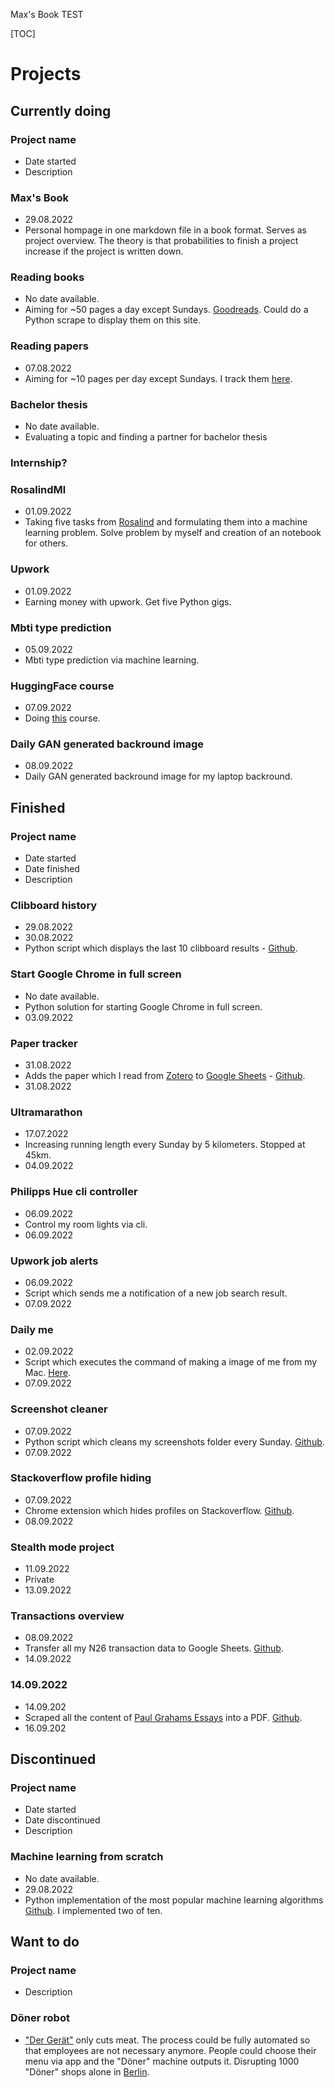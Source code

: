 Max's Book TEST

[TOC]

# Projects
## Currently doing
### Project name 
- Date started
- Description

### Max's Book
- 29.08.2022
- Personal hompage in one markdown file in a book format. Serves as project overview. The theory is that probabilities to finish a project increase if the project is written down.

### Reading books
- No date available.
- Aiming for ~50 pages a day except Sundays. [Goodreads](https://www.goodreads.com/review/list/118878574?ref=nav_mybooks). Could do a Python scrape to display them on this site.

### Reading papers
- 07.08.2022
- Aiming for ~10 pages per day except Sundays. I track them [here](https://docs.google.com/spreadsheets/d/1noxRUYLUErYRgLNqh8eCceh41bSaRSQXW-Pz3WBKUL8/edit?usp=sharing]).

### Bachelor thesis
- No date available.
- Evaluating a topic and finding a partner for bachelor thesis 

### Internship?

### RosalindMl
- 01.09.2022
- Taking five tasks from [Rosalind](https://rosalind.info/about/) and formulating them into a machine learning problem. Solve problem by myself and creation of an notebook for others.

### Upwork
- 01.09.2022
- Earning money with upwork. Get five Python gigs.

### Mbti type prediction
- 05.09.2022
- Mbti type prediction via machine learning. 

### HuggingFace course 
- 07.09.2022 
- Doing [this](https://huggingface.co/course/chapter1/1) course.

### Daily GAN generated backround image
- 08.09.2022
- Daily GAN generated backround image for my laptop backround.

## Finished

### Project name 
- Date started
- Date finished
- Description

### Clibboard history
- 29.08.2022
- 30.08.2022
- Python script which displays the last 10 clibboard results - [Github](https://github.com/yachty66/PythonWorkflowScripts/tree/main/ClipboardHistory).

### Start Google Chrome in full screen
- No date available.
- Python solution for starting Google Chrome in full screen.
- 03.09.2022

### Paper tracker
- 31.08.2022
- Adds the paper which I read from [Zotero](https://www.zotero.org/) to [Google Sheets](https://docs.google.com/spreadsheets/d/1noxRUYLUErYRgLNqh8eCceh41bSaRSQXW-Pz3WBKUL8/edit#gid=0) - [Github](https://github.com/yachty66/MaxBook/blob/main/getPapers.py).
- 31.08.2022

### Ultramarathon
- 17.07.2022
- Increasing running length every Sunday by 5 kilometers. Stopped at 45km.
- 04.09.2022

### Philipps Hue cli controller
- 06.09.2022 
- Control my room lights via cli.
- 06.09.2022

### Upwork job alerts
- 06.09.2022
- Script which sends me a notification of a new job search result.
- 07.09.2022

### Daily me
- 02.09.2022
- Script which executes the command of making a image of me from my Mac. [Here](DailyMe/dailyMe.html).
- 07.09.2022

### Screenshot cleaner
- 07.09.2022
- Python script which cleans my screenshots folder every Sunday. [Github](https://github.com/yachty66/PythonWorkflowScripts/tree/main/deleteScreenshots).
- 07.09.2022

### Stackoverflow profile hiding
- 07.09.2022
- Chrome extension which hides profiles on Stackoverflow. [Github](https://github.com/yachty66/StackoverflowProfileHiding).
- 08.09.2022

### Stealth mode project
- 11.09.2022
- Private
- 13.09.2022

### Transactions overview
- 08.09.2022
- Transfer all my N26 transaction data to Google Sheets. [Github](https://github.com/yachty66/TransactionsOverview).
- 14.09.2022

### 14.09.2022
- 14.09.202
- Scraped all the content of [Paul Grahams Essays](http://www.paulgraham.com/articles.html) into a PDF. [Github](https://github.com/yachty66/PaulGrahamBook).
- 16.09.202
 
## Discontinued

### Project name 
- Date started
- Date discontinued
- Description

### Machine learning from scratch
- No date available.
- 29.08.2022
- Python implementation of the most popular machine learning algorithms [Github](https://github.com/yachty66/MachineLearningFromScratch/blob/main/notes.md#1-writing-down-all-the-algorithms-i-wanna-implement). I implemented two of ten.


## Want to do

### Project name 
- Description

### Döner robot
- ["Der Gerät"](https://de.wikipedia.org/wiki/Der_Ger%C3%A4t) only cuts meat. The process could be fully automated so that employees are not necessary anymore. People could choose their menu via app and the "Döner" machine outputs it. Disrupting 1000 "Döner" shops alone in [Berlin](https://www.berlin.de/tourismus/insidertipps/2036421-2339440-doener-kebab-ist-eine-berliner-erfindung.html#:~:text=Berlin%20gilt%20als%20%C2%ABHauptstadt%20des,%C2%ABdie%20Hauptstadt%20des%20D%C3%B6ners%C2%BB.).

